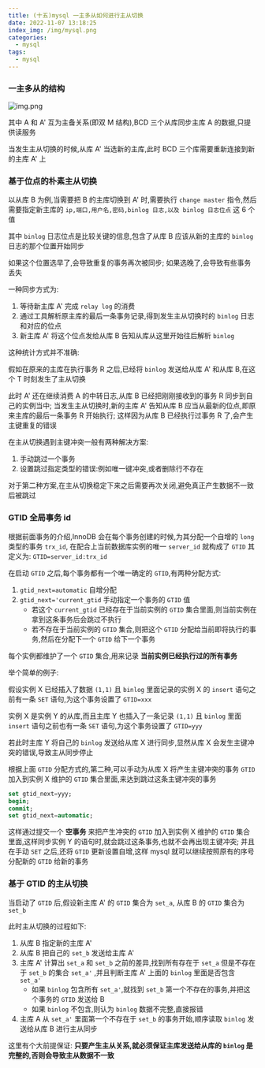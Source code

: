 ```yaml
---
title: (十五)mysql 一主多从如何进行主从切换
date: 2022-11-07 13:18:25
index_img: /img/mysql.png
categories:
  - mysql
tags:
  - mysql
---
```


### 一主多从的结构

![img.png](https://tva1.sinaimg.cn/large/008vK57jgy1h7xg26tow1j30il0dxq6q.jpg)

其中 A 和 A' 互为主备关系(即双 M 结构),BCD 三个从库同步主库 A 的数据,只提供读服务

当发生主从切换的时候,从库 A' 当选新的主库,此时 BCD 三个库需要重新连接到新的主库 A' 上

### 基于位点的朴素主从切换

以从库 B 为例,当需要把 B 的主库切换到 A' 时,需要执行 `change master` 指令,然后需要指定新主库的 `ip,端口,用户名,密码,binlog 日志,以及 binlog 日志位点` 这 6 个值

其中 `binlog` 日志位点是比较关键的信息,包含了从库 B 应该从新的主库的 `binlog` 日志的那个位置开始同步

如果这个位置选早了,会导致重复的事务再次被同步; 如果选晚了,会导致有些事务丢失

一种同步方式为:

1. 等待新主库 A' 完成 `relay log` 的消费
2. 通过工具解析原主库的最后一条事务记录,得到发生主从切换时的 `binlog` 日志和对应的位点
3. 新主库 A' 将这个位点发给从库 B 告知从库从这里开始往后解析 `binlog`

这种统计方式并不准确:

假如在原来的主库在执行事务 R 之后,已经将 `binlog` 发送给从库 A' 和从库 B,在这个 T 时刻发生了主从切换

此时 A' 还在继续消费 A 的中转日志,从库 B 已经把刚刚接收到的事务 R 同步到自己的实例当中; 当发生主从切换时,新的主库 A' 告知从库 B 应当从最新的位点,即原来主库的最后一条事务 R 开始执行; 这样因为从库 B
已经执行过事务 R 了,会产生主键重复的错误

在主从切换遇到主键冲突一般有两种解决方案:

1. 手动跳过一个事务
2. 设置跳过指定类型的错误:例如唯一键冲突,或者删除行不存在

对于第二种方案,在主从切换稳定下来之后需要再次关闭,避免真正产生数据不一致后被跳过

### GTID 全局事务 id

根据前面事务的介绍,InnoDB 会在每个事务创建的时候,为其分配一个自增的 `long` 类型的事务 `trx_id`, 在配合上当前数据库实例的唯一 `server_id` 就构成了 `GTID`
其定义为: `GTID=server_id:trx_id`

在启动 `GTID` 之后,每个事务都有一个唯一确定的 `GTID`,有两种分配方式:

1. `gtid_next=automatic` 自增分配
2. `gtid_next='current_gtid` 手动指定一个事务的 `GTID` 值
   * 若这个 `current_gtid` 已经存在于当前实例的 `GTID` 集合里面,则当前实例在拿到这条事务后会跳过不执行
   * 若不存在于当前实例的 `GTID` 集合,则把这个 `GTID` 分配给当前即将执行的事务,然后在分配下一个 `GTID` 给下一个事务

每个实例都维护了一个 `GTID` 集合,用来记录 **当前实例已经执行过的所有事务**

举个简单的例子:

假设实例 X 已经插入了数据 `(1,1)` 且 `binlog` 里面记录的实例 X 的 `insert` 语句之前有一条 `SET` 语句,为这个事务设置了 `GTID=xxx`

实例 X 是实例 Y 的从库,而且主库 Y 也插入了一条记录 `(1,1)` 且 `binlog` 里面 `insert` 语句之前也有一条 `SET` 语句,为这个事务设置了 `GTID=yyy`

若此时主库 Y 将自己的 `binlog` 发送给从库 X 进行同步,显然从库 X 会发生主键冲突的错误,导致主从同步停止

根据上面 `GTID` 分配方式的,第二种,可以手动为从库 X 将产生主键冲突的事务 `GTID` 加入到实例 X 维护的 `GTID` 集合里面,来达到跳过这条主键冲突的事务

```sql
set gtid_next=yyy;
begin;
commit;
set gtid_next=automatic;
```

这样通过提交一个 **空事务** 来把产生冲突的 `GTID` 加入到实例 X 维护的 `GTID` 集合里面,这样同步实例 Y 的语句时,就会跳过这条事务,也就不会再出现主键冲突; 并且在手动 `SET` 之后,还将 `GTID` 更新设置自增,这样 mysql 就可以继续按照原有的序号分配新的 `GTID` 给新的事务

### 基于 GTID 的主从切换

当启动了 `GTID` 后,假设新主库 A' 的 `GTID` 集合为 `set_a`, 从库 B 的 `GTID` 集合为 `set_b`

此时主从切换的过程如下:

1. 从库 B 指定新的主库 A'
2. 从库 B 把自己的 `set_b` 发送给主库 A'
3. 主库 A' 计算出 `set_a` 和 `set_b` 之前的差异,找到所有存在于 `set_a` 但是不存在于 `set_b` 的集合 `set_a'` ,并且判断主库 A' 上面的 `binlog` 里面是否包含 `set_a'`
   * 如果 `binlog` 包含所有 `set_a'`,就找到 `set_b` 第一个不存在的事务,并把这个事务的 `GTID` 发送给 B
   * 如果 `binlog` 不包含,则认为 `binlog` 数据不完整,直接报错
4. 主库 A 从 `set_a'` 里面第一个不存在于 `set_b` 的事务开始,顺序读取 `binlog` 发送给从库 B 进行主从同步

这里有个大前提保证: **只要产生主从关系,就必须保证主库发送给从库的 `binlog` 是完整的,否则会导致主从数据不一致**

